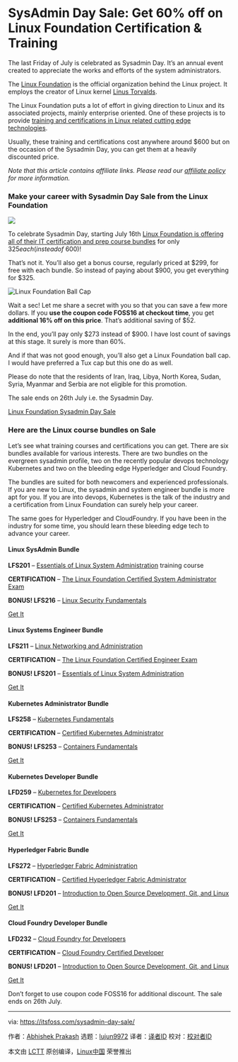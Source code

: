 [#]: collector: (lujun9972)
[#]: translator: ( )
[#]: reviewer: ( )
[#]: publisher: ( )
[#]: url: ( )
[#]: subject: (SysAdmin Day Sale: Get 60% off on Linux Foundation Certification & Training)
[#]: via: (https://itsfoss.com/sysadmin-day-sale/)
[#]: author: (Abhishek Prakash https://itsfoss.com/author/abhishek/)

SysAdmin Day Sale: Get 60% off on Linux Foundation Certification & Training
======

The last Friday of July is celebrated as Sysadmin Day. It’s an annual event created to appreciate the works and efforts of the system administrators.

The [Linux Foundation][1] is the official organization behind the Linux project. It employs the creator of Linux kernel [Linus Torvalds][2].

The Linux Foundation puts a lot of effort in giving direction to Linux and its associated projects, mainly enterprise oriented. One of these projects is to provide [training and certifications in Linux related cutting edge technologies][3].

Usually, these training and certifications cost anywhere around $600 but on the occasion of the Sysadmin Day, you can get them at a heavily discounted price.

_Note that this article contains affiliate links. Please read our_ [_affiliate policy_][4] _for more information._

### Make your career with Sysadmin Day Sale from the Linux Foundation

![][5]

To celebrate Sysadmin Day, starting July 16th [Linux Foundation is offering all of their IT certification and prep course bundles][6] for only $325 each (instead of ~$600)!

That’s not it. You’ll also get a bonus course, regularly priced at $299, for free with each bundle. So instead of paying about $900, you get everything for $325.

![Linux Foundation Ball Cap][7]

Wait a sec! Let me share a secret with you so that you can save a few more dollars. If you **use the coupon code FOSS16 at checkout time**, you get **additional 16% off on this price**. That’s additional saving of $52.

In the end, you’ll pay only $273 instead of $900. I have lost count of savings at this stage. It surely is more than 60%.

And if that was not good enough, you’ll also get a Linux Foundation ball cap. I would have preferred a Tux cap but this one do as well.

Please do note that the residents of Iran, Iraq, Libya, North Korea, Sudan, Syria, Myanmar and Serbia are not eligible for this promotion.

The sale ends on 26th July i.e. the Sysadmin Day.

[Linux Foundation Sysadmin Day Sale][6]

### Here are the Linux course bundles on Sale

Let’s see what training courses and certifications you can get. There are six bundles available for various interests. There are two bundles on the evergreen sysadmin profile, two on the recently popular devops technology Kubernetes and two on the bleeding edge Hyperledger and Cloud Foundry.

The bundles are suited for both newcomers and experienced professionals. If you are new to Linux, the sysadmin and system engineer bundle is more apt for you. If you are into devops, Kubernetes is the talk of the industry and a certification from Linux Foundation can surely help your career.

The same goes for Hyperledger and CloudFoundry. If you have been in the industry for some time, you should learn these bleeding edge tech to advance your career.

#### Linux SysAdmin Bundle

**LFS201** – [Essentials of Linux System Administration][8] training course

**CERTIFICATION** – [The Linux Foundation Certified System Administrator Exam][9]

**BONUS! LFS216** – [Linux Security Fundamentals][10]

[Get It][6]

#### Linux Systems Engineer Bundle

**LFS211** – [Linux Networking and Administration][11]

**CERTIFICATION** – [The Linux Foundation Certified Engineer Exam][12]

**BONUS! LFS201** – [Essentials of Linux System Administration][13]

[Get It][6]

#### Kubernetes Administrator Bundle

**LFS258** – [Kubernetes Fundamentals][14]

**CERTIFICATION** – [Certified Kubernetes Administrator][15]

**BONUS! LFS253** – [Containers Fundamentals][16]

[Get It][6]

#### Kubernetes Developer Bundle

**LFD259** – [Kubernetes for Developers][17]

**CERTIFICATION** – [Certified Kubernetes Administrator][15]

**BONUS! LFS253** – [Containers Fundamentals][16]

[Get It][6]

#### Hyperledger Fabric Bundle

**LFS272** – [Hyperledger Fabric Administration][18]

**CERTIFICATION** – [Certified Hyperledger Fabric Administrator][19]

**BONUS! LFD201** – [Introduction to Open Source Development, Git, and Linux][20]

[Get It][6]

#### Cloud Foundry Developer Bundle

**LFD232** – [Cloud Foundry for Developers][21]

**CERTIFICATION** – [Cloud Foundry Certified Developer][22]

**BONUS! LFD201** – [Introduction to Open Source Development, Git, and Linux][20]

[Get It][6]

Don’t forget to use coupon code FOSS16 for additional discount. The sale ends on 26th July.

--------------------------------------------------------------------------------

via: https://itsfoss.com/sysadmin-day-sale/

作者：[Abhishek Prakash][a]
选题：[lujun9972][b]
译者：[译者ID](https://github.com/译者ID)
校对：[校对者ID](https://github.com/校对者ID)

本文由 [LCTT](https://github.com/LCTT/TranslateProject) 原创编译，[Linux中国](https://linux.cn/) 荣誉推出

[a]: https://itsfoss.com/author/abhishek/
[b]: https://github.com/lujun9972
[1]: https://www.linuxfoundation.org/
[2]: https://itsfoss.com/linus-torvalds-facts/
[3]: https://shareasale.com/u.cfm?d=507759&m=59485&u=747593&afftrack=
[4]: https://itsfoss.com/affiliate-policy/
[5]: https://i2.wp.com/itsfoss.com/wp-content/uploads/2019/07/SysAdminDays_Sale_Linux_foundation.jpg?resize=800%2C450&ssl=1
[6]: https://shareasale.com/r.cfm?b=1394026&u=747593&m=59485&urllink=&afftrack=
[7]: https://i1.wp.com/itsfoss.com/wp-content/uploads/2019/07/linux_foundation_ball_cap-e1563253096743.png?ssl=1
[8]: http://shrsl.com/12tez
[9]: http://shrsl.com/12tbi
[10]: http://shrsl.com/12tbg
[11]: http://shrsl.com/12tbk
[12]: http://shrsl.com/12tbl
[13]: http://shrsl.com/12tbf
[14]: http://shrsl.com/12tbr
[15]: http://shrsl.com/12tbs
[16]: http://shrsl.com/12tbp
[17]: http://shrsl.com/12tb5
[18]: http://shrsl.com/1pfjl
[19]: http://shrsl.com/1pfjp
[20]: http://shrsl.com/12tb4
[21]: http://shrsl.com/12tbb
[22]: http://shrsl.com/1pfji
